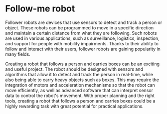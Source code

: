 # Follow-me robot

Follower robots are devices that use sensors to detect and track a person or object. These robots can be programmed to move in a specific direction and maintain a certain distance from what they are following. Such robots are used in various applications, such as surveillance, logistics, inspection, and support for people with mobility impairments. Thanks to their ability to follow and interact with their users, follower robots are gaining popularity in many fields.

Creating a robot that follows a person and carries boxes can be an exciting and useful project. The robot should be designed with sensors and algorithms that allow it to detect and track the person in real-time, while also being able to carry heavy objects such as boxes. This may require the integration of motors and acceleration mechanisms so that the robot can move efficiently, as well as advanced software that can interpret sensor data to control the robot's movement. With proper planning and the right tools, creating a robot that follows a person and carries boxes could be a highly rewarding task with great potential for practical applications.
